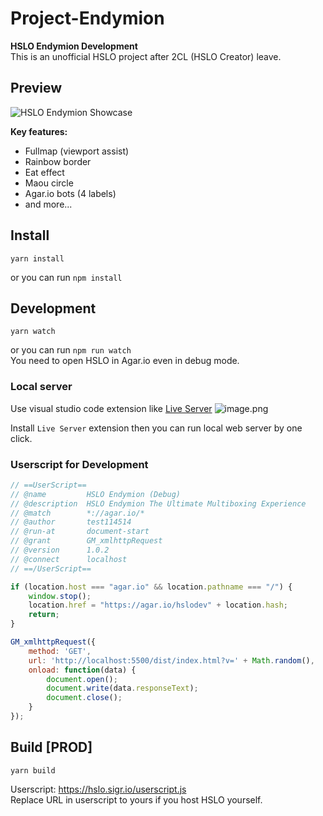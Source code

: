 # Project-Endymion
**HSLO Endymion Development**  
This is an unofficial HSLO project after 2CL (HSLO Creator) leave.

## Preview
![HSLO Endymion Showcase](https://i.imgur.com/yFSFw8u.jpg)

**Key features:**
- Fullmap (viewport assist)
- Rainbow border
- Eat effect
- Maou circle
- Agar.io bots (4 labels)
- and more...

## Install
```
yarn install
```
or you can run `npm install`

## Development
```
yarn watch
```
or you can run `npm run watch`  
You need to open HSLO in Agar.io even in debug mode.

### Local server
Use visual studio code extension like [Live Server](https://marketplace.visualstudio.com/items?itemName=ritwickdey.LiveServer)
![image.png](https://qiita-image-store.s3.ap-northeast-1.amazonaws.com/0/576748/012fb604-d69f-c048-44e7-aea616e4c387.png)

Install `Live Server` extension then you can run local web server by one click.

### Userscript for Development
```javascript
// ==UserScript==
// @name         HSLO Endymion (Debug)
// @description  HSLO Endymion The Ultimate Multiboxing Experience
// @match        *://agar.io/*
// @author       test114514
// @run-at       document-start
// @grant        GM_xmlhttpRequest
// @version      1.0.2
// @connect      localhost
// ==/UserScript==

if (location.host === "agar.io" && location.pathname === "/") {
    window.stop();
    location.href = "https://agar.io/hslodev" + location.hash;
    return;
}

GM_xmlhttpRequest({
    method: 'GET',
    url: 'http://localhost:5500/dist/index.html?v=' + Math.random(),
    onload: function(data) {
        document.open();
        document.write(data.responseText);
        document.close();
    }
});
```

## Build [PROD]
```
yarn build
```
Userscript: https://hslo.sigr.io/userscript.js  
Replace URL in userscript to yours if you host HSLO yourself.

